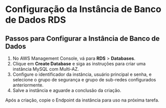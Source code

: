 # Configuração da Instância de Banco de Dados RDS

## Passos para Configurar a Instância de Banco de Dados

1. No AWS Management Console, vá para **RDS** > **Databases**.
2. Clique em **Create Database** e siga as instruções para criar uma instância MySQL com Multi-AZ.
3. Configure o identificador da instância, usuário principal e senha, e selecione o grupo de segurança e grupo de sub-redes configurados anteriormente.
4. Salve a instância e aguarde a conclusão da criação.

Após a criação, copie o Endpoint da instância para uso na próxima tarefa.
